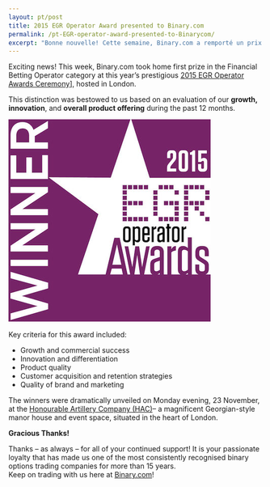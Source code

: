 ```yaml
---
layout: pt/post
title: 2015 EGR Operator Award presented to Binary.com
permalink: /pt-EGR-operator-award-presented-to-Binarycom/
excerpt: "Bonne nouvelle! Cette semaine, Binary.com a remporté un prix récompensant les meilleurs services de courtage en ligne, lors de la prestigieuse cérémonie organisée par EGR en 2015..."  
---
```


Exciting news! This week, Binary.com took home first prize in the Financial Betting Operator category at this year’s prestigious [2015 EGR Operator Awards Ceremony](https://www.eiseverywhere.com/ehome/135475/308461/?&)], hosted in London.

This distinction was bestowed to us based on an evaluation of our **growth, innovation**, and **overall product offering** during the past 12 months.

![](/images/Financial-betting-operator.jpg)

Key criteria for this award included: 

* Growth and commercial success
* Innovation and differentiation
* Product quality
* Customer acquisition and retention strategies
* Quality of brand and marketing


The winners were dramatically unveiled on Monday evening, 23 November, at the [Honourable Artillery Company (HAC)](http://www.hac.org.uk/events)– a magnificent Georgian-style manor house and event space, situated in the heart of London.


**Gracious Thanks!**

Thanks – as always – for all of your continued support!  It is your passionate loyalty that has made us one of the most consistently recognised binary options trading companies for more than 15 years.  
Keep on trading with us here at [Binary.com](https://www.binary.com/?utm_source=blog&utm_medium=social&utm_content=en&utm_campaign=whatsnew)!
